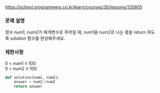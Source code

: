 https://school.programmers.co.kr/learn/courses/30/lessons/120805

### 문제 설명
정수 num1, num2가 매개변수로 주어질 때, num1을 num2로 나눈 몫을 return 하도록 solution 함수를 완성해주세요.

### 제한사항
0 < num1 ≤ 100\
0 < num2 ≤ 100

```python
def solution(num1, num2):
    answer = num1//num2
    return answer
```